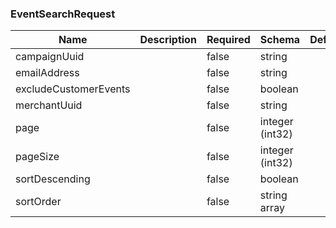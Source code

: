 ### EventSearchRequest
|Name|Description|Required|Schema|Default|
|----|----|----|----|----|
|campaignUuid||false|string||
|emailAddress||false|string||
|excludeCustomerEvents||false|boolean||
|merchantUuid||false|string||
|page||false|integer (int32)||
|pageSize||false|integer (int32)||
|sortDescending||false|boolean||
|sortOrder||false|string array||


